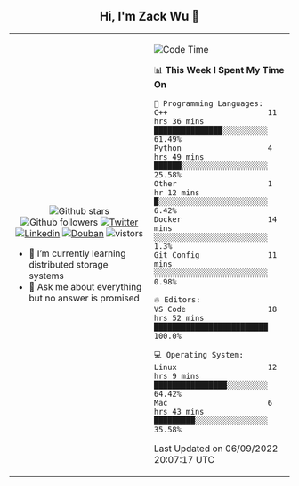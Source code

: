 <h2 align="center"> Hi, I'm Zack Wu 👋 </h2>

<table>
    <tr>
        <td valign="center" width="50%">
            <p align="center">
              <img src="https://img.shields.io/github/stars/izackwu?style=social" alt="Github stars" />
              <img src="https://img.shields.io/github/followers/izackwu?style=social" alt="Github followers" />
              <a href="https://twitter.com/_zackwu"><img src="https://img.shields.io/badge/@__zackwu-1DA1F2?style=flat&logo=Twitter&logoColor=white" alt="Twitter"/></a>
              <a href="https://www.linkedin.com/in/izackwu/?locale=en_US"><img src="https://img.shields.io/badge/@izackwu-0073b1?style=flat&logo=LinkedIn&logoColor=white" alt="Linkedin" /></a>
              <a href="https://www.douban.com/people/keith1"><img src="https://img.shields.io/badge/@keith1-007722?style=flat&logo=Douban&logoColor=white" alt="Douban" /></a>
              <img src="https://visitor-badge.glitch.me/badge?page_id=keithnull" alt="vistors" />
            </p>
            <ul>
                <li>🌱 I’m currently learning distributed storage systems</li>
                <li>💬 Ask me about everything but no answer is promised</li>
            </ul>
        </td>
       <td valign="top" width="50%">
    
<!--START_SECTION:waka-->
![Code Time](http://img.shields.io/badge/Code%20Time-2%2C030%20hrs%2036%20mins-blue)

📊 **This Week I Spent My Time On** 

```text
💬 Programming Languages: 
C++                      11 hrs 36 mins      ███████████████░░░░░░░░░░   61.49% 
Python                   4 hrs 49 mins       ██████░░░░░░░░░░░░░░░░░░░   25.58% 
Other                    1 hr 12 mins        █░░░░░░░░░░░░░░░░░░░░░░░░   6.42% 
Docker                   14 mins             ░░░░░░░░░░░░░░░░░░░░░░░░░   1.3% 
Git Config               11 mins             ░░░░░░░░░░░░░░░░░░░░░░░░░   0.98%

🔥 Editors: 
VS Code                  18 hrs 52 mins      █████████████████████████   100.0%

💻 Operating System: 
Linux                    12 hrs 9 mins       ████████████████░░░░░░░░░   64.42% 
Mac                      6 hrs 43 mins       █████████░░░░░░░░░░░░░░░░   35.58%

```


 Last Updated on 06/09/2022 20:07:17 UTC
<!--END_SECTION:waka-->
</td></tr>
</table>


